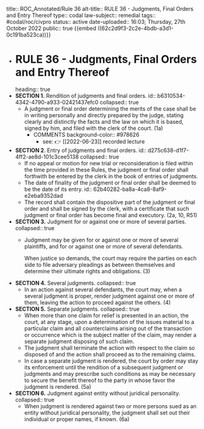 title:: ROC_Annotated/Rule 36
alt-title:: RULE 36 - Judgments, Final Orders and Entry Thereof
type:: codal
law-subject:: remedial
tags:: #codal/roc/civpro
status:: active
date-uploaded:: 16:03; Thursday, 27th October 2022
public:: true
{{embed ((62c2d9f3-2c2e-4bdb-a3d1-0c191ba523ca))}}
- # RULE 36 - Judgments, Final Orders and Entry Thereof
  heading:: true
- **SECTION 1.** Rendition of judgments and final orders.
  id:: b6310534-4342-4790-a933-02421437efc0
  collapsed:: true
	- A judgment or final order determining the merits of the case shall be in writing personally and directly prepared by the judge, stating clearly and distinctly the facts and the law on which it is based, signed by him, and filed with the clerk of the court. (1a)
		- COMMENTS
		  background-color:: #978626
			- see: 👉  [[2022-06-23]] recorded lecture
- **SECTION 2**. Entry of judgments and final orders.
  id:: d275c638-d1f7-4ff2-ae8d-101c3cee5138
  collapsed:: true
	- If no appeal or motion for new trial or reconsideration is filed within the time provided in these Rules, the judgment or final order shall forthwith be entered by the clerk in the book of entries of judgments.
	- The date of finality of the judgment or final order shall be deemed to be the date of its entry.
	  id:: 62b40282-ba8a-4ca8-8af9-e2eba9352dad
	- The record shall contain the dispositive part of the judgment or final order and shall be signed by the clerk, with a certificate that such judgment or final order has become final and executory. (2a, 10, R51)
- **SECTION 3.** Judgment for or against one or more of several parties.
  collapsed:: true
	- Judgment may be given for or against one or more of several plaintiffs, and for or against one or more of several defendants.

	  When justice so demands, the court may require the parties on each side to file adversary pleadings as between themselves and determine their ultimate rights and obligations. (3)
- **SECTION 4.** Several judgments.
  collapsed:: true
	- In an action against several defendants, the court may, when a several judgment is proper, render judgment against one or more of them, leaving the action to proceed against the others. (4)
- **SECTION 5.** Separate judgments.
  collapsed:: true
	- When more than one claim for relief is presented in an action, the court, at any stage, upon a determination of the issues material to a particular claim and all counterclaims arising out of the transaction or occurrence which is the subject matter of the claim, may render a separate judgment disposing of such claim.
	- The judgment shall terminate the action with respect to the claim so disposed of and the action shall proceed as to the remaining claims.
	- In case a separate judgment is rendered, the court by order may stay its enforcement until the rendition of a subsequent judgment or judgments and may prescribe such conditions as may be necessary to secure the benefit thereof to the party in whose favor the judgment is rendered. (5a)
- **SECTION 6.** Judgment against entity without juridical personality.
  collapsed:: true
	- When judgment is rendered against two or more persons sued as an entity without juridical personality, the judgment shall set out their individual or proper names, if known. (6a)
